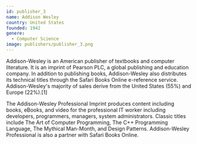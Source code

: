 ```yaml
---
id: publisher_3
name: Addison Wesley
country: United States
founded: 1942
genere: 
  - Computer Science
image: publishers/publisher_3.png
---
```


Addison-Wesley is an American publisher of textbooks and computer literature. It is an imprint of Pearson PLC, a global publishing and education company. In addition to publishing books, Addison-Wesley also distributes its technical titles through the Safari Books Online e-reference service. Addison-Wesley's majority of sales derive from the United States (55%) and Europe (22%).[1]

The Addison-Wesley Professional Imprint produces content including books, eBooks, and video for the professional IT worker including developers, programmers, managers, system administrators. Classic titles include The Art of Computer Programming, The C++ Programming Language, The Mythical Man-Month, and Design Patterns. Addison-Wesley Professional is also a partner with Safari Books Online.